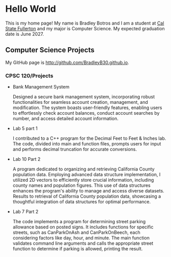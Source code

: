 # Hello World

This is my home page! My name is Bradley Botros and I am a student at [Cal State Fullerton](http://www.fullerton.edu/) and my major is Computer Science. 
My expected graduation date is June 2027.

## Computer Science Projects

My GitHub page is http://github.com/BradleyB30.github.io.

### CPSC 120/Projects

* Bank Management System

    Designed a secure bank management system, incorporating robust functionalities 
    for seamless account creation, management, and modification. The system boasts 
    user-friendly features, enabling users to effortlessly check account balances, 
    conduct account searches by number, and access detailed account information. 
* Lab 5 part 1

    I contributed to a C++ program for the Decimal Feet to Feet & Inches lab.
    The code, divided into main and function files, prompts users for input and 
    performs decimal truncation for accurate conversions. 
* Lab 10 Part 2

    A program dedicated to organizing and retrieving California County population data. 
    Employing advanced data structure implementation, I utilized 2D vectors to efficiently 
    store crucial information, including county names and population figures. This use of 
    data structures enhances the program's ability to manage and access diverse datasets. 
    Results to retrieval of California County population data, showcasing a thoughtful 
    integration of data structures for optimal performance.

* Lab 7 Part 2

    The code implements a program for determining street parking allowance based on posted signs. 
    It includes functions for specific streets, such as CanParkOnAsh and CanParkOnBeech, each considering 
    factors like day, hour, and minute. The main function validates command line arguments and calls 
    the appropriate street function to determine if parking is allowed, printing the result.
